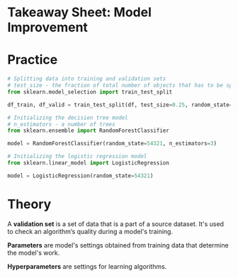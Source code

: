 # Takeaway Sheet: Model Improvement

# Practice

```python
# Splitting data into training and validation sets 
# test_size - the fraction of total number of objects that has to be split as the validation set (a number from 0 to 1)
from sklearn.model_selection import train_test_split

df_train, df_valid = train_test_split(df, test_size=0.25, random_state=54321)
```

```python
# Initializing the decision tree model 
# n_estimators - a number of trees
from sklearn.ensemble import RandomForestClassifier

model = RandomForestClassifier(random_state=54321, n_estimators=3)
```

```python
# Initializing the logistic regression model
from sklearn.linear_model import LogisticRegression

model = LogisticRegression(random_state=54321)
```

# Theory

A **validation set** is a set of data that is a part of a source dataset. It's used to check an algorithm‘s quality during a model's training.  

**Parameters** are model's settings obtained from training data that determine the model's work. 

**Hyperparameters** are settings for learning algorithms.